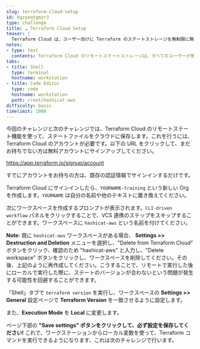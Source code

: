 ```yaml
---
slug: terraform-cloud-setup
id: kgzyeqtgmzr3
type: challenge
title: ☁️ Terraform Cloud Setup
teaser: |
  Terraform Cloud は、ユーザー向けに Terraform のステートストレージを無制限に無料で提供しています。Terraform Cloud にリモートで保存することで、ステートファイルを安全に保護します。
notes:
- type: text
  contents: Terraform Cloud のリモートステートストレージは、すべてのユーザーが無料で利用できます。
tabs:
- title: Shell
  type: terminal
  hostname: workstation
- title: Code Editor
  type: code
  hostname: workstation
  path: /root/hashicat-aws
difficulty: basic
timelimit: 1000
---
```

今回のチャレンジと次のチャレンジでは、Terraform Cloud のリモートステート機能を使って、ステートファイルをクラウドに保存します。これを行うには、Terraform Cloud のアカウントが必要です。以下の URL をクリックして、まだお持ちでない方は無料アカウントにサインアップしてください。

https://app.terraform.io/signup/account

すでにアカウントをお持ちの方は、既存の認証情報でサインインするだけです。

Terraform Cloud にサインインしたら、`YOURNAME-training` という新しい Org を作成します。`YOURNAME` は自分の名前や他のテキストに置き換えてください。

次にワークスペースを作成するプロンプトが表示されます。`CLI-driven workflow` パネルをクリックすることで、VCS 連携のステップをスキップすることができます。ワークスペースに `hashicat-aws` という名前を付けてください。

**Note:** 既に `hashicat-aws` ワークスペースがある場合、 **Settings >> Destruction and Deletion** メニューを選択し、"Delete from Terraform Cloud" ボタンをクリック、確認のため "hashicat-aws" と入力し、"Delete workspace" ボタンをクリックし、ワークスペースを削除してください。その後、上記のように再作成してください。こうすることで、リモートで実行した後にローカルで実行した際に、ステートのバージョンが合わないという問題が発生する可能性を回避することができます。

「Shell」タブで `terraform version` を実行し、ワークスペースの **Settings >> General** 設定ページで **Terraform Version** を一致させるように設定します。

また、**Execution Mode** を **Local** に変更します。

ページ下部の **"Save settings" ボタンをクリックして、必ず設定を保存してください!** これで、ワークステーションからローカル変数を使って、Terraform コマンドを実行できるようになります、これは次のチャレンジで行います。